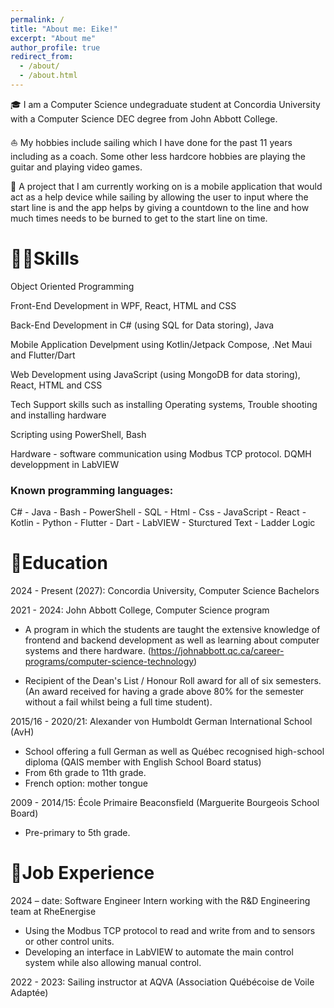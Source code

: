 ```yaml
---
permalink: /
title: "About me: Eike!"
excerpt: "About me"
author_profile: true
redirect_from: 
  - /about/
  - /about.html
---
```



🎓 I am a Computer Science undegraduate student at Concordia University with a Computer Science DEC degree from John Abbott College.

⛵ My hobbies include sailing which I have done for the past 11 years including as a coach. 
    Some other less hardcore hobbies are playing the guitar and playing video games.

📱 A project that I am currently working on is a mobile application that would act as a help device while sailing by allowing the user to input where the start line is and the app helps by giving a countdown to the line and how much times needs to be burned to get to the start line on time.


# 🧑‍💻Skills

Object Oriented
Programming 

Front-End Development
in WPF, React, HTML
and CSS 

Back-End Development
in C# (using SQL for Data
storing), Java 

Mobile Application Develpment using Kotlin/Jetpack Compose, .Net Maui and Flutter/Dart

Web Development using
JavaScript (using
MongoDB for data
storing), React, HTML
and CSS 

Tech Support skills such
as installing Operating
systems, Trouble
shooting and installing
hardware 

Scripting using
PowerShell, Bash 

Hardware - software communication using Modbus TCP protocol.
DQMH developpment in LabVIEW


### Known programming languages:

C# -
Java -
Bash -
PowerShell -
SQL -
Html -
Css -
JavaScript -
React - Kotlin - Python - Flutter - Dart - LabVIEW - Sturctured Text - Ladder Logic


# 🏫Education

2024 - Present (2027): Concordia University, Computer Science Bachelors

2021 - 2024: John Abbott College, Computer Science program

* A program in which the students are taught the extensive knowledge of frontend and backend development 
as well as learning about computer systems and there hardware. (https://johnabbott.qc.ca/career-programs/computer-science-technology)

* Recipient of the Dean's List / Honour Roll award for all of six semesters. (An award received for having a grade above 80% for the semester without a fail whilst being a full time student).

2015/16 - 2020/21: Alexander von Humboldt German International School (AvH)

* School offering a full German as well as Québec recognised high-school
diploma (QAIS member with English School Board status)
* From 6th grade to 11th grade.
* French option: mother tongue

2009 - 2014/15: École Primaire Beaconsfield (Marguerite Bourgeois School Board)

* Pre-primary to 5th grade.

# 💼Job Experience

2024 – date: Software Engineer Intern working with the R&D Engineering team at RheEnergise 

* Using the Modbus TCP protocol to read and write from and to sensors or 
other control units. 
* Developing an interface in LabVIEW to automate the main control system 
while also allowing manual control.


2022 - 2023: Sailing instructor at AQVA (Association Québécoise de Voile Adaptée)




